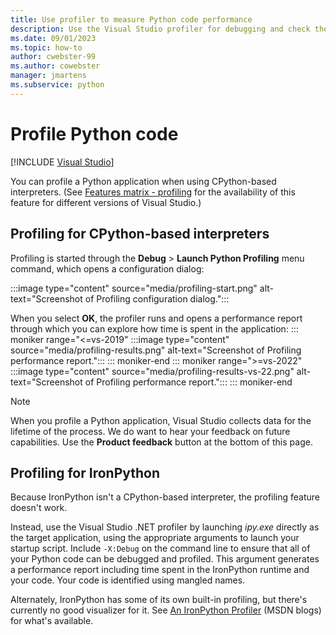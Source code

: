 ```yaml
---
title: Use profiler to measure Python code performance
description: Use the Visual Studio profiler for debugging and check the performance of Python code when using CPython-based interpreters.
ms.date: 09/01/2023
ms.topic: how-to
author: cwebster-99
ms.author: cowebster
manager: jmartens
ms.subservice: python
---
```


# Profile Python code

[!INCLUDE [Visual Studio](~/includes/applies-to-version/vs-windows-only.md)]

You can profile a Python application when using CPython-based interpreters. (See [Features matrix - profiling](overview-of-python-tools-for-visual-studio.md#matrix-profiling) for the availability of this feature for different versions of Visual Studio.)

## Profiling for CPython-based interpreters

Profiling is started through the **Debug** > **Launch Python Profiling** menu command, which opens a configuration dialog:

:::image type="content" source="media/profiling-start.png" alt-text="Screenshot of Profiling configuration dialog.":::

When you select **OK**, the profiler runs and opens a performance report through which you can explore how time is spent in the application:
::: moniker range="<=vs-2019"
:::image type="content" source="media/profiling-results.png" alt-text="Screenshot of Profiling performance report.":::
::: moniker-end
::: moniker range=">=vs-2022"
:::image type="content" source="media/profiling-results-vs-22.png" alt-text="Screenshot of Profiling performance report.":::
::: moniker-end

> [!Note]
> When you profile a Python application, Visual Studio collects data for the lifetime of the process. We do want to hear your feedback on future capabilities. Use the **Product feedback** button at the bottom of this page.

## Profiling for IronPython

Because IronPython isn't a CPython-based interpreter, the profiling feature doesn't work.

Instead, use the Visual Studio .NET profiler by launching _ipy.exe_ directly as the target application, using the appropriate arguments to launch your startup script. Include `-X:Debug` on the command line to ensure that all of your Python code can be debugged and profiled. This argument generates a performance report including time spent in the IronPython runtime and your code. Your code is identified using mangled names.

Alternately, IronPython has some of its own built-in profiling, but there's currently no good visualizer for it. See [An IronPython Profiler](/archive/blogs/curth/an-ironpython-profiler) (MSDN blogs) for what's available.
